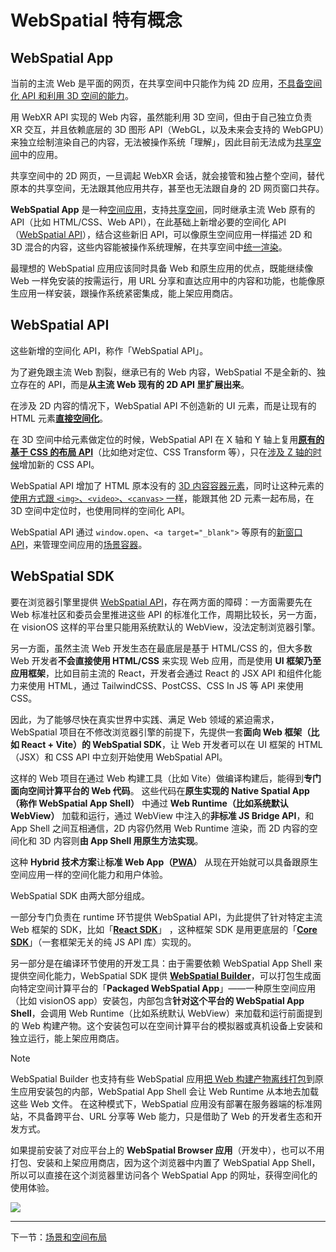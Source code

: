 
# WebSpatial 特有概念

## WebSpatial App

当前的主流 Web 是平面的网页，在共享空间中只能作为纯 2D 应用，[不具备空间化 API 和利用 3D 空间的能力]()。

用 WebXR API 实现的 Web 内容，虽然能利用 3D 空间，但由于自己独立负责 XR 交互，并且依赖底层的 3D 图形 API（WebGL，以及未来会支持的 WebGPU）来独立绘制渲染自己的内容，无法被操作系统「理解」，因此目前无法成为[共享空间]()中的应用。

共享空间中的 2D 网页，一旦调起 WebXR 会话，就会接管和独占整个空间，替代原本的共享空间，无法跟其他应用共存，甚至也无法跟自身的 2D 网页窗口共存。

**WebSpatial App** 是一种[空间应用]()，支持[共享空间]()，同时继承主流 Web 原有的 API（比如 HTML/CSS、Web API），在此基础上新增必要的空间化 API（[WebSpatial API]()），结合这些新旧 API，可以像原生空间应用一样描述 2D 和 3D 混合的内容，这些内容能被操作系统理解，在共享空间中[统一渲染]()。

最理想的 WebSpatial 应用应该同时具备 Web 和原生应用的优点，既能继续像 Web 一样免安装的按需运行，用 URL 分享和直达应用中的内容和功能，也能像原生应用一样安装，跟操作系统紧密集成，能上架应用商店。

## WebSpatial API

这些新增的空间化 API，称作「WebSpatial API」。

为了避免跟主流 Web 割裂，继承已有的 Web 内容，WebSpatial 不是全新的、独立存在的 API，而是**从主流 Web 现有的 2D API 里扩展出来**。

在涉及 2D 内容的情况下，WebSpatial API 不创造新的 UI 元素，而是让现有的 HTML 元素[**直接空间化**]()。

在 3D 空间中给元素做定位的时候，WebSpatial API 在 X 轴和 Y 轴上复用[**原有的基于 CSS 的布局 API**]()（比如绝对定位、CSS Transform 等），只在[涉及 Z 轴的时候]()增加新的 CSS API。

WebSpatial API 增加了 HTML 原本没有的 [3D 内容容器元素]()，同时让这种元素的[使用方式跟 `<img>`、`<video>`、`<canvas>` 一样]()，能跟其他 2D 元素一起布局，在 3D 空间中定位时，也使用同样的空间化 API。

WebSpatial API 通过 `window.open`、`<a target="_blank">` 等原有的[新窗口 API]()，来管理空间应用的[场景容器]()。

## WebSpatial SDK

要在浏览器引擎里提供 [WebSpatial API]()，存在两方面的障碍：一方面需要先在 Web 标准社区和委员会里推进这些 API 的标准化工作，周期比较长，另一方面，在 visionOS 这样的平台里只能用系统默认的 WebView，没法定制浏览器引擎。

另一方面，虽然主流 Web 开发生态在最底层是基于 HTML/CSS 的，但大多数 Web 开发者**不会直接使用 HTML/CSS** 来实现 Web 应用，而是使用 **UI 框架乃至应用框架**，比如目前主流的 React，开发者会通过 React 的 JSX API 和组件化能力来使用 HTML，通过 TailwindCSS、PostCSS、CSS In JS 等 API 来使用 CSS。

因此，为了能够尽快在真实世界中实践、满足 Web 领域的紧迫需求，WebSpatial 项目在不修改浏览器引擎的前提下，先提供一套**面向 Web 框架（比如 React + Vite）的  WebSpatial SDK**，让 Web 开发者可以在 UI 框架的 HTML（JSX）和 CSS  API 中立刻开始使用 WebSpatial API。

这样的 Web 项目在通过 Web 构建工具（比如 Vite）做编译构建后，能得到**专门面向空间计算平台的 Web 代码**。
这些代码在**原生实现的 Native Spatial App（称作 WebSpatial App Shell）** 中通过 **Web Runtime（比如系统默认 WebView）** 加载和运行，通过 WebView 中注入的**非标准 JS Bridge API**，和 App Shell 之间互相通信，2D 内容仍然用 Web Runtime 渲染，而 2D 内容的空间化和 3D 内容则**由 App Shell 用原生方法实现**。

这种 **Hybrid 技术方案**让**标准 Web App（[PWA]()）** 从现在开始就可以具备跟原生空间应用一样的空间化能力和用户体验。

WebSpatial SDK 由两大部分组成。

一部分专门负责在 runtime 环节提供 WebSpatial API，为此提供了针对特定主流 Web 框架的 SDK，比如「[**React SDK**]()」 ，这种框架 SDK 是用更底层的「[**Core SDK**]()」（一套框架无关的纯 JS API 库）实现的。

另一部分是在编译环节使用的开发工具：由于需要依赖 WebSpatial App Shell 来提供空间化能力，WebSpatial SDK 提供 [**WebSpatial Builder**]()，可以打包生成面向特定空间计算平台的「**Packaged WebSpatial App**」——一种原生空间应用（比如 visionOS app）安装包，内部包含**针对这个平台的 WebSpatial App Shell**，会调用 Web Runtime（比如系统默认 WebView）来加载和运行前面提到的 Web 构建产物。这个安装包可以在空间计算平台的模拟器或真机设备上安装和独立运行，能上架应用商店。

> [!NOTE]
> WebSpatial Builder 也支持有些 WebSpatial 应用[把  Web 构建产物离线打包]()到原生应用安装包的内部，WebSpatial App Shell 会让 Web Runtime 从本地去加载这些 Web 文件。
> 在这种模式下，WebSpatial 应用没有部署在服务器端的标准网站，不具备跨平台、URL 分享等 Web 能力，只是借助了 Web 的开发者生态和开发方式。

如果提前安装了对应平台上的 **WebSpatial Browser 应用**（开发中），也可以不用打包、安装和上架应用商店，因为这个浏览器中内置了 WebSpatial App Shell，所以可以直接在这个浏览器里访问各个 WebSpatial App 的网址，获得空间化的使用体验。

![](../../assets/concepts/2-1.png)

---

下一节：[场景和空间布局](scenes-and-spatial-layouts.md)
